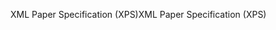 <span data-ttu-id="ac196-101">XML Paper Specification (XPS)</span><span class="sxs-lookup"><span data-stu-id="ac196-101">XML Paper Specification (XPS)</span></span>